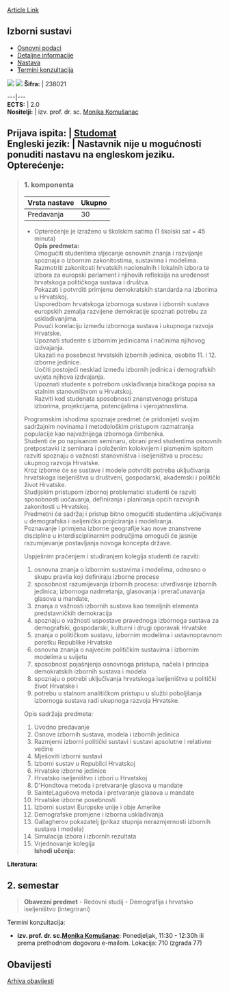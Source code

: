 [Article Link](https://www.fhs.hr/predmet/izbsus)

## Izborni sustavi
  * [Osnovni podaci](https://www.fhs.hr/predmet/izbsus#v1id-904827_376295_1_0 "Osnovni podaci")
  * [Detaljne informacije](https://www.fhs.hr/predmet/izbsus#v1id-904827_376295_1_1 "Detaljne informacije")
  * [Nastava](https://www.fhs.hr/predmet/izbsus#v1id-904827_376295_1_2 "Nastava")
  * [Termini konzultacija](https://www.fhs.hr/predmet/izbsus#v1id-904827_376295_1_3 "Termini konzultacija")


[![](https://www.fhs.hr/img/flags/gif/hr.gif)](https://www.fhs.hr/predmet/izbsus) [![](https://www.fhs.hr/img/flags/gif/gb.gif)](https://www.fhs.hr/en/course/elesys)
**Šifra:** |  238021  
  
---|---  
**ECTS:** |  2.0   
**Nositelji:** |  izv. prof. dr. sc. [Monika Komušanac](https://www.fhs.hr/djelatnik/monika.komusanac)   
  
**Prijava ispita:** |  [Studomat](http://www.isvu.hr/studomat)  
**Engleski jezik:** |  Nastavnik nije u mogućnosti ponuditi nastavu na engleskom jeziku.   
**Opterećenje:**  
---  
> ### 1. komponenta
> | Vrsta nastave | Ukupno  
> ---|---  
> Predavanja | 30  
> * Opterećenje je izraženo u školskim satima (1 školski sat = 45 minuta)   
**Opis predmeta:**  
> Omogućiti studentima stjecanje osnovnih znanja i razvijanje spoznaja o izbornim zakonitostima, sustavima i modelima.  
>  Razmotriti zakonitosti hrvatskih nacionalnih i lokalnih izbora te izbora za europski parlament i njihovih refleksija na uređenost hrvatskoga političkoga sustava i društva.  
>  Pokazati i potvrditi primjenu demokratskih standarda na izborima u Hrvatskoj.   
>  Usporedbom hrvatskoga izbornoga sustava i izbornih sustava europskih zemalja razvijene demokracije spoznati potrebu za usklađivanjima.  
>  Povući korelaciju između izbornoga sustava i ukupnoga razvoja Hrvatske.  
>  Upoznati studente s izbornim jedinicama i načinima njihovog izdvajanja.  
>  Ukazati na posebnost hrvatskih izbornih jedinica, osobito 11. i 12. izborne jedinice.  
>  Uočiti postojeći nesklad između izbornih jedinica i demografskih uvjeta njihova izdvajanja.  
>  Upoznati studente s potrebom usklađivanja biračkoga popisa sa stalnim stanovništvom u Hrvatskoj.  
>  Razviti kod studenata sposobnosti znanstvenoga pristupa izborima, projekcijama, potencijalima i vjerojatnostima.  
>    
>  Programskim ishodima spoznaje predmet će pridonijeti svojim sadržajnim novinama i metodološkim pristupom razmatranja populacije kao najvažnijega izbornoga čimbenika.  
>  Studenti će po napisanom seminaru, obrani pred studentima osnovnih pretpostavki iz seminara i položenim kolokvijem i pismenim ispitom razviti spoznaju o važnosti stanovništva i iseljeništva u procesu ukupnog razvoja Hrvatske.  
>  Kroz izborne će se sustave i modele potvrditi potreba uključivanja hrvatskoga iseljeništva u društveni, gospodarski, akademski i politički život Hrvatske.  
>  Studijskim pristupom izbornoj problematici studenti će razviti sposobnosti uočavanja, definiranja i planiranja općih razvojnih zakonitosti u Hrvatskoj.  
>  Predmetni će sadržaj i pristup bitno omogućiti studentima uključivanje u demografska i iseljenička projiciranja i modeliranja.   
>  Poznavanje i primjena izborne geografije kao nove znanstvene discipline u interdisciplinarnim područjima omogući će jasnije razumijevanje postavljanja novoga koncepta države.  
>    
>  Uspješnim praćenjem i studiranjem kolegija studenti će razviti:  
>  1. osnovna znanja o izbornim sustavima i modelima, odnosno o skupu pravila koji definiraju izborne procese  
>  2. sposobnost razumijevanja izbornih procesa: utvrđivanje izbornih jedinica; izbornoga nadmetanja, glasovanja i preračunavanja glasova u mandate,  
>  3. znanja o važnosti izbornih sustava kao temeljnih elementa predstavničkih demokracija  
>  4. spoznaju o važnosti uspostave pravednoga izbornoga sustava za demografski, gospodarski, kulturni i drugi oporavak Hrvatske  
>  5. znanja o političkom sustavu, izbornim modelima i ustavnopravnom poretku Republike Hrvatske  
>  6. osnovna znanja o najvećim političkim sustavima i izbornim modelima u svijetu  
>  7. sposobnost pojašnjenja osnovnoga pristupa, načela i principa demokratskih izbornih sustava i modela  
>  8. spoznaju o potrebi uključivanja hrvatskoga iseljeništva u politički život Hrvatske i  
>  9. potrebu u stalnom analitičkom pristupu u službi poboljšanja izbornoga sustava radi ukupnoga razvoja Hrvatske.  
>    
>  Opis sadržaja predmeta:  
>  1. Uvodno predavanje  
>  2. Osnove izbornih sustava, modela i izbornih jedinica  
>  3. Razmjerni izborni politički sustavi i sustavi apsolutne i relativne većine   
>  4. Mješoviti izborni sustavi   
>  5. Izborni sustav u Republici Hrvatskoj   
>  6. Hrvatske izborne jedinice  
>  7. Hrvatsko iseljeništvo i izbori u Hrvatskoj  
>  8. D'Hondtova metoda i pretvaranje glasova u mandate   
>  9. SainteLaguëova metoda i pretvaranje glasova u mandate   
>  10. Hrvatske izborne posebnosti  
>  11. Izborni sustavi Europske unije i obje Amerike  
>  12. Demografske promjene i izborna usklađivanja  
>  13. Gallagherov pokazatelj (prikaz stupnja nerazmjernosti izbornih sustava i modela)  
>  14. Simulacija izbora i izbornih rezultata   
>  15. Vrjednovanje kolegija  
**Ishodi učenja:**  

  
**Literatura:**  

  
**2. semestar**  
---  
> **Obavezni predmet** - Redovni studij - Demografija i hrvatsko iseljeništvo (integrirani)  
>   
Termini konzultacija: 
  * **izv. prof. dr. sc.[Monika Komušanac](https://www.fhs.hr/djelatnik/monika.komusanac)**: 
Ponedjeljak, 11:30 - 12:30h ili prema prethodnom dogovoru e-mailom.
Lokacija: 710 (zgrada 77) 


## Obavijesti
[Arhiva obavijesti](https://www.fhs.hr/predmet/izbsus?@=21j07#news_122277 "Arhiva obavijesti")
